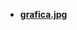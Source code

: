 - [**grafica.jpg**](https://github.com/stephany-toribio/Repositorio-BioTech/blob/main/Imagenes/grafica.jpg) 